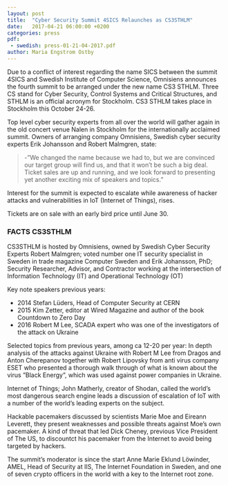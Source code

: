 ```yaml
---
layout: post
title:  "Cyber Security Summit 4SICS Relaunches as CS3STHLM"
date:   2017-04-21 06:00:00 +0200
categories: press
pdf: 
 - swedish: press-01-21-04-2017.pdf
author: Maria Engstrom Ostby
---
```


Due to a conflict of interest regarding the name SICS between the summit 4SICS and Swedish Institute of Computer Science, Omnisiens announces the fourth summit to be arranged under the new name CS3 STHLM. Three CS stand for Cyber Security, Control Systems and Critical Structures, and STHLM is an official acronym for Stockholm. CS3 STHLM takes place in Stockholm this October 24-26.

Top level cyber security experts from all over the world will gather again in the old concert venue Nalen in Stockholm for the internationally acclaimed summit. Owners of arranging company Omnisiens, Swedish cyber security experts Erik Johansson and Robert Malmgren, state:

>-”We changed the name because we had to, but we are convinced our target group will find us, and that it won’t be such a big deal. Ticket sales are up and running, and we look forward to presenting yet another exciting mix of speakers and topics.”

Interest for the summit is expected to escalate while awareness of hacker attacks and vulnerabilities in IoT (Internet of Things), rises.

Tickets are on sale with an early bird price until June 30.

### FACTS CS3STHLM

CS3STHLM is hosted by Omnisiens, owned by Swedish Cyber Security Experts Robert Malmgren; voted number one IT security specialist in Sweden in trade magazine Computer Sweden and Erik Johansson, PhD; Security Researcher, Advisor, and Contractor working at the intersection of Information Technology (IT) and Operational Technology (OT)

Key note speakers previous years:
* 2014 Stefan Lüders, Head of Computer Security at CERN
* 2015 Kim Zetter, editor at Wired Magazine and author of the book Countdown to Zero Day
* 2016 Robert M Lee, SCADA expert who was one of the investigators of the attack on Ukraine

Selected topics from previous years, among ca 12-20 per year:
In depth analysis of the attacks against Ukraine with Robert M Lee from Dragos and Anton Cherepanov together with Robert Lipovsky from anti virus company ESET who presented a thorough walk through of what is known about the virus ”Black Energy”, which was used against power companies in Ukraine.

Internet of Things; John Matherly, creator of Shodan, called the world’s most dangerous search engine leads a discussion of escalation of IoT with a number of the world’s leading experts on the subject.

Hackable pacemakers discussed by scientists Marie Moe and Eireann Leverett, they present weaknesses and possible threats against Moe’s own pacemaker. A kind of threat that led Dick Cheney, previous Vice President of The US, to discountct his pacemaker from the Internet to avoid being targeted by hackers.

The summit’s moderator is since the start Anne Marie Eklund Löwinder, AMEL, Head of Security at IIS, The Internet Foundation in Sweden, and one of seven crypto officers in the world with a key to the Internet root zone.